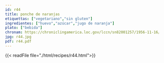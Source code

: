 ```yaml
---
id: r44
title: ponche de naranjas
etiquettas: ["vegetariano","sin gluten"]
ingredientes: ["huevo","azúcar","jugo de naranja"]
plato: ["bebida"]
chronam: https://chroniclingamerica.loc.gov/lccn/sn82001257/1956-11-16/ed-1/seq-5/
jpg: r44.jpg
pdf: r44.pdf
---
```


{{< readFile file="./html/recipes/r44.html">}}